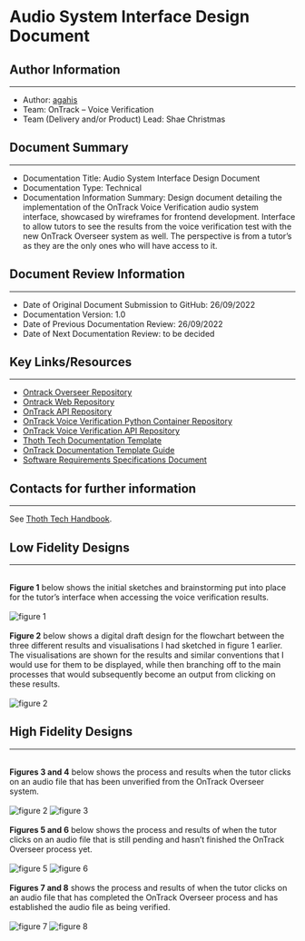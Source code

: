# Audio System Interface Design Document

## Author Information

---

- Author: [agahis](https://github.com/agahis)
- Team: OnTrack – Voice Verification
- Team (Delivery and/or Product) Lead: Shae Christmas

## Document Summary

---

- Documentation Title: Audio System Interface Design Document
- Documentation Type: Technical
- Documentation Information Summary: Design document detailing the implementation of the OnTrack Voice Verification audio system interface, showcased by wireframes for frontend development. Interface to allow tutors to see the results from the voice verification test with the new OnTrack Overseer system as well. The perspective is from a tutor’s as they are the only ones who will have access to it.

## Document Review Information

---

- Date of Original Document Submission to GitHub: 26/09/2022
- Documentation Version: 1.0
- Date of Previous Documentation Review: 26/09/2022
- Date of Next Documentation Review: to be decided

## Key Links/Resources

---

- [Ontrack Overseer Repository](https://github.com/thoth-tech/doubtfire-overseer)
- [Ontrack Web Repository](https://github.com/thoth-tech/doubtfire-web)
- [OnTrack API Repository](https://github.com/thoth-tech/doubtfire-api)
- [OnTrack Voice Verification Python Container Repository](https://github.com/thoth-tech/speaker-verification)
- [OnTrack Voice Verification API Repository](https://github.com/thoth-tech/speaker-verification-api)
- [Thoth Tech Documentation Template](https://github.com/thoth-tech/documentation/blob/main/docs/OnTrack/Documentation/OnTrack%20Documentation%20Template.md)
- [OnTrack Documentation Template Guide](https://github.com/thoth-tech/documentation/blob/main/docs/OnTrack/Documentation/OnTrack-Documentation-Template-Guide.md)
- [Software Requirements Specifications Document](https://github.com/thoth-tech/documentation/blob/main/docs/OnTrack/Voice%20Verification/Voice%20Verification%20SRS%20Document.md)

## Contacts for further information

---

See [Thoth Tech Handbook](https://github.com/thoth-tech/handbook/blob/main/README.md).

## Low Fidelity Designs

---

\
**Figure 1** below shows the initial sketches and brainstorming put into place for the tutor’s interface when accessing the voice verification results.
\
\
![figure 1](Images/figure1.jpeg)
\
\
**Figure 2** below shows a digital draft design for the flowchart between the three different results and visualisations I had sketched in figure 1 earlier. The visualisations are shown for the results and similar conventions that I would use for them to be displayed, while then branching off to the main processes that would subsequently become an output from clicking on these results.
\
\
![figure 2](Images/figure2.PNG)

## High Fidelity Designs

---

\
**Figures 3 and 4** below shows the process and results when the tutor clicks on an audio file that has been unverified from the OnTrack Overseer system.
\
\
![figure 2](Images/figure3.PNG)
![figure 3](Images/figure4.PNG)
\
\
**Figures 5 and 6** below shows the process and results of when the tutor clicks on an audio file that is still pending and hasn’t finished the OnTrack Overseer process yet.
\
\
![figure 5](Images/figure5.PNG)
![figure 6](Images/figure6.PNG)
\
\
**Figures 7 and 8** shows the process and results of when the tutor clicks on an audio file that has completed the OnTrack Overseer process and has established the audio file as being verified.
\
\
![figure 7](Images/figure7.PNG)
![figure 8](Images/figure8.PNG)
